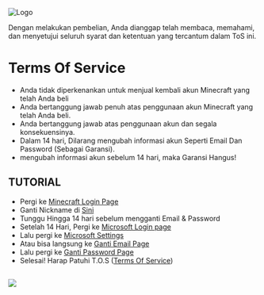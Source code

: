 
![Logo](https://i.imgur.com/fBTU14I.png)

Dengan melakukan pembelian,
Anda dianggap telah membaca, memahami,
dan menyetujui seluruh syarat dan ketentuan
yang tercantum dalam ToS ini.

# Terms Of Service



- Anda tidak diperkenankan untuk menjual kembali akun Minecraft yang telah Anda beli
- Anda bertanggung jawab penuh atas penggunaan akun Minecraft yang telah Anda beli.
- Anda bertanggung jawab atas penggunaan akun dan segala konsekuensinya.
- Dalam 14 hari, Dilarang mengubah informasi akun Seperti Email Dan Password (Sebagai Garansi).
- mengubah informasi akun sebelum 14 hari, maka Garansi Hangus!
## TUTORIAL

- Pergi ke [Minecraft Login Page](https://www.minecraft.net/en-us/login)
- Ganti Nickname di [Sini](https://www.minecraft.net/en-us/msaprofile/mygames/editprofile)
- Tunggu Hingga 14 hari sebelum mengganti Email & Password
- Setelah 14 Hari, Pergi ke [Microsoft Login page](https://login.microsoftonline.com/)
- Lalu pergi ke [Microsoft Settings](https://account.live.com/names/manage?mkt=id-ID&refd=account.microsoft.com&refp=profile)
- Atau bisa langsung ke [Ganti Email Page](https://account.live.com/AddAssocId)
- Lalu pergi ke [Ganti Password Page](https://account.live.com/password/Change)
- Selesai! Harap Patuhi T.O.S ([Terms Of Service](#terms-of-service))

## 

![](https://i.imgur.com/9Hg7HkD.png)

